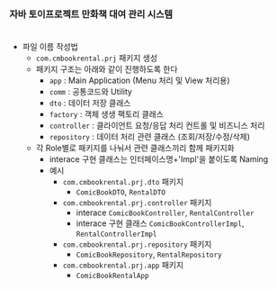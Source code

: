 ### 자바 토이프로젝트 만화책 대여 관리 시스템 <br/><br/>

- 파일 이름 작성법 
    - ````com.cmbookrental.prj```` 패키지 생성
    - 패키지 구조는 아래와 같이 진행하도록 한다
      - ````app```` : Main Application (Menu 처리 및 View 처리용)
      - ````comm```` : 공통코드와 Utility
      - ````dto```` : 데이터 저장 클래스 
      - ````factory```` : 객체 생생 팩토리 클래스
      - ````controller```` : 클라이언트 요청/응답 처리 컨트롤 및 비즈니스 처리
      - ````repository```` :  데이터 처리 관련 클래스 (조회/저장/수정/삭제)
    - 각 Role별로 패키지를 나눠서 관련 클래스끼리 함께 패키지화
      - interace 구현 클래스는 인터페이스명+'Impl'을 붙이도록 Naming
      - 예시
        - ```com.cmbookrental.prj.dto``` 패키지
          - ```ComicBookDTO```, ```RentalDTO```
        - ```com.cmbookrental.prj.controller``` 패키지
          - interace ```ComicBookController```, ```RentalController```
          - interace 구현 클래스 ```ComicBookControllerImpl```, ```RentalControllerImpl```
        - ```com.cmbookrental.prj.repository``` 패키지
          - ```ComicBookRepository```, ```RentalRepository```
        - ```com.cmbookrental.prj.app``` 패키지
          - ```ComicBookRentalApp```
